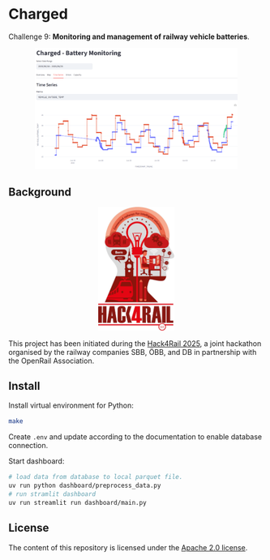 # Charged

Challenge 9: **Monitoring and management of railway vehicle batteries**.

<p align="center">
  <img alt="Charged: Battery Monitoring" src="img/charged_screenshot.png" width="400"/>
</p>

## Background

<p align="center">
  <img alt="Hack4Rail Logo" src="img/hack4rail-logo.jpg" width="150"/>
</p>

This project has been initiated during the [Hack4Rail 2025](https://hack4rail.event.sbb.ch/en/), a joint hackathon organised by the railway companies SBB, ÖBB, and DB in partnership with the OpenRail Association.

## Install

Install virtual environment for Python:

```bash
make
```

Create `.env` and update according to the documentation to enable database connection.


Start dashboard:

```bash
# load data from database to local parquet file.
uv run python dashboard/preprocess_data.py
# run stramlit dashboard
uv run streamlit run dashboard/main.py
```

## License

<!-- If you decide for another license, please change it here, and exchange the LICENSE file -->

The content of this repository is licensed under the [Apache 2.0 license](LICENSE).
